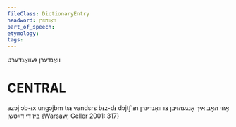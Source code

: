 ```yaml
---
fileClass: DictionaryEntry
headword: וואַנדערן
part_of_speech: 
etymology: 
tags: 
---
```

וואַנדערן
געוואַנדערט

CENTRAL
========

azɔj ɔb-ᵻx ungɔjbm tsᵻ vandɛrɛ bᵻz-dᵻ dɔjtʃ'ᵻn אַזוי האָב איך אָנגעהויבן צו וואַנדערן ביז די דײַטשן {Warsaw, Geller 2001: 317}
